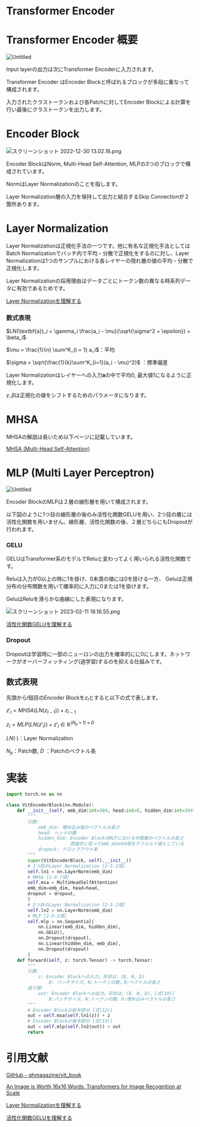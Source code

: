 # Transformer Encoder

# Transformer Encoder 概要

![Untitled](Transformer%20Encoder%205f54a03260b64c6cbdb41501df01778b/Untitled.png)

Input layerの出力は次にTransformer Encoderに入力されます。

Transformer Encoder はEncoder Blockと呼ばれるブロックが多段に重なって構成されます。

入力されたクラストークンおよび各Patchに対してEncoder Blockによる計算を行い最後にクラストークンを出力します。

# Encoder Block

![スクリーンショット 2022-12-30 13.02.16.png](Transformer%20Encoder%205f54a03260b64c6cbdb41501df01778b/%25E3%2582%25B9%25E3%2582%25AF%25E3%2583%25AA%25E3%2583%25BC%25E3%2583%25B3%25E3%2582%25B7%25E3%2583%25A7%25E3%2583%2583%25E3%2583%2588_2022-12-30_13.02.16.png)

Encoder BlockはNorm, Multi-Head Self-Attention, MLPの3つのブロックで構成されています。

NormはLayer Normalizationのことを指します。

Layer Normalization層の入力を保持して出力と結合するSkip Connectionが２箇所あります。

# Layer Normalization

Layer Normalizationは正規化手法の一つです。他に有名な正規化手法としてはBatch Normalizationでバッチ内で平均・分散で正規化をするのに対し、Layer Normalizationは1つのサンプルにおける各レイヤーの隠れ層の値の平均・分散で正規化します。

Layer Normalizationの採用理由はデータごとにトークン数の異なる時系列データに有効であるためです。

[Layer Normalizationを理解する](https://data-analytics.fun/2020/07/16/understanding-layer-normalization/#toc1)

### 数式表現

$LN(\textbf{a})_i = \gamma_i \frac{a_i - \mu}{\sqrt{\sigma^2 + \epsilon}} + \beta_i$

$\mu = \frac{1}{n} \sum^K_{i = 1} a_i$：平均

$\sigma = \sqrt{\frac{1}{k}\sum^K_{i=1}(a_i - \mu)^2}$ ：標準偏差

Layer Normalizationはレイヤーへの入力$\mathbf{a}$の中で平均0, 最大値1になるように正規化します。

$\gamma, \beta$は正規化の値をシフトするためのパラメータになります。

# MHSA

MHSAの解説は長いため以下ページに記載しています。

[MHSA (Multi-Head Self-Attention)](Transformer%20Encoder%205f54a03260b64c6cbdb41501df01778b/MHSA%20(Multi-Head%20Self-Attention)%2041f6c97a219a47abb8a6899685ca1df3.md)

# MLP (Multi Layer Perceptron)

![Untitled](Transformer%20Encoder%205f54a03260b64c6cbdb41501df01778b/Untitled%201.png)

Encoder BlockのMLPは２層の線形層を用いて構成されます。

以下図のように1つ目の線形層の後のみ活性化関数GELUを用い、2つ目の層には活性化関数を用いません。線形層、活性化関数の後、２層どちらにもDropoutが行われます。

### GELU

GELUはTransformer系のモデルでReluと変わってよく用いられる活性化関数です。

Reluは入力が0以上の時に1を掛け、0未満の値には0を掛ける一方、
Geluは正規分布の分布関数を用いて確率的に入力に0または1を掛けます。

GeluはReluを滑らかな曲線にした表現になります。

![スクリーンショット 2023-02-11 18.16.55.png](Transformer%20Encoder%205f54a03260b64c6cbdb41501df01778b/%25E3%2582%25B9%25E3%2582%25AF%25E3%2583%25AA%25E3%2583%25BC%25E3%2583%25B3%25E3%2582%25B7%25E3%2583%25A7%25E3%2583%2583%25E3%2583%2588_2023-02-11_18.16.55.png)

[活性化関数GELUを理解する](https://data-analytics.fun/2020/09/04/understanding-gelu/)

### Dropout

Dropoutは学習時に一部のニューロンの出力を確率的にに0にします。ネットワークがオーバーフィッティング(過学習)するのを抑える仕組みです。

## 数式表現

先頭から$l$個目のEncoder Blockを$z_l$とすると以下の式で表します。

$z'_l = MHSA(LN(z_{l-1})) + z_{l-1}$

$z_l = MLP(LN(z'_l)) + z'_l \in\mathbb{R}^{(N_p + 1) \times D}$

$LN(\cdot)$：Layer Normalization

$N_p$：Patch数,  $D$ ：Patchのベクトル長

# 実装

```python
import torch.nn as nn

class VitEncoderBlock(nn.Module): 
    def __init__(self, emb_dim:int=384, head:int=8, hidden_dim:int=384*4, dropout: float=0.):
        """
        引数:
            emb_dim: 埋め込み後のベクトルの長さ
            head: ヘッドの数
            hidden_dim: Encoder BlockのMLPにおける中間層のベクトルの長さ 
                        原論文に従ってemb_dimの4倍をデフォルト値としている
            dropout: ドロップアウト率
        """
        super(VitEncoderBlock, self).__init__()
        # 1つ目のLayer Normalization [2-5-2項]
        self.ln1 = nn.LayerNorm(emb_dim)
        # MHSA [2-4-7項]
        self.msa = MultiHeadSelfAttention(
        emb_dim=emb_dim, head=head,
        dropout = dropout,
        )
        # 2つ目のLayer Normalization [2-5-2項] 
        self.ln2 = nn.LayerNorm(emb_dim)
        # MLP [2-5-3項]
        self.mlp = nn.Sequential( 
            nn.Linear(emb_dim, hidden_dim), 
            nn.GELU(),
            nn.Dropout(dropout), 
            nn.Linear(hidden_dim, emb_dim), 
            nn.Dropout(dropout)
        )
    def forward(self, z: torch.Tensor) -> torch.Tensor:
        """ 
        引数:
            z: Encoder Blockへの入力。形状は、(B, N, D)
                B: バッチサイズ、N:トークンの数、D:ベクトルの長さ
        返り値:
            out: Encoder Blockへの出力。形状は、(B, N, D)。[式(10)]
                B:バッチサイズ、N:トークンの数、D:埋め込みベクトルの長さ 
        """
        # Encoder Blockの前半部分 [式(12)] 
        out = self.msa(self.ln1(z)) + z
        # Encoder Blockの後半部分 [式(13)] 
        out = self.mlp(self.ln2(out)) + out 
        return
```

# 引用文献

[GitHub - ghmagazine/vit_book](https://github.com/ghmagazine/vit_book)

[An Image is Worth 16x16 Words: Transformers for Image Recognition at Scale](https://arxiv.org/abs/2010.11929)

[Layer Normalizationを理解する](https://data-analytics.fun/2020/07/16/understanding-layer-normalization/#toc1)

[活性化関数GELUを理解する](https://data-analytics.fun/2020/09/04/understanding-gelu/)